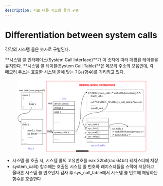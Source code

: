 ```yaml
---
description: 서로 다른 시스템 콜의 구분
---
```


# Differentiation between system calls

각각의 시스템 콜은 숫자로 구별된다.

\*\*시스템 콜 인터페이스(System Call Interface)\*\*가 이 숫자에 따라 매핑된 테이블을 유지한다. \*\*시스템 콜 테이블(System Call Table)\*\*은 메모리 주소의 모음인데, 각 메모리 주소는 호출한 시스템 콜에 맞는 기능(함수)를 가리키고 있다.

<figure><img src="../../../.gitbook/assets/image (1) (1) (1) (1) (1) (1) (1) (1) (1) (1) (1) (1) (1) (1) (1) (1) (1).png" alt=""><figcaption></figcaption></figure>

* 시스템 콜 호출 시, 시스템 콜의 고유번호를 eax 32bit(rax 64bit) 레지스터에 저장
* system\_call() 함수에는 호출된 시스템 콜 번호와 레지스터들을 스택에 저장하고 올바른 시스템 콜 번호인지 검사 후 sys\_call\_table에서 시스템 콜 번호에 해당하는 함수를 호출한다

